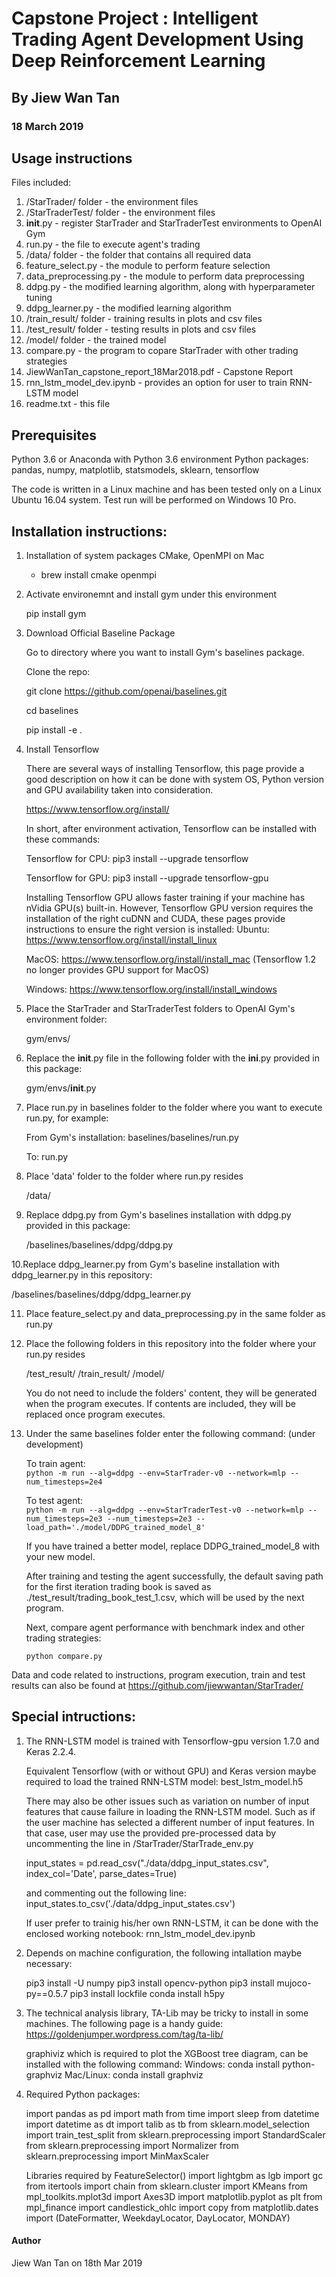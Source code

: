 # Capstone Project : Intelligent Trading Agent Development Using Deep Reinforcement Learning
## By Jiew Wan Tan
### 18 March 2019

## Usage instructions

Files included: 

1. /StarTrader/ folder - the environment files
2. /StarTraderTest/ folder - the environment files
3. __init__.py - register StarTrader and StarTraderTest environments to OpenAI Gym
4. run.py -  the file to execute agent's trading
5. /data/ folder - the folder that contains all required data
6. feature_select.py - the module to perform feature selection
7. data_preprocessing.py -  the module to perform data preprocessing
8. ddpg.py - the modified learning algorithm, along with hyperparameter tuning
9. ddpg_learner.py - the modified learning algorithm
10. /train_result/ folder - training results in plots and csv files
11. /test_result/ folder - testing results in plots and csv files
12. /model/ folder - the trained model
13. compare.py - the program to copare StarTrader with other trading strategies
14. JiewWanTan_capstone_report_18Mar2018.pdf - Capstone Report 
15. rnn_lstm_model_dev.ipynb - provides an option for user to train RNN-LSTM model
16. readme.txt - this file


## Prerequisites

Python 3.6 or Anaconda with Python 3.6 environment
Python packages: pandas, numpy, matplotlib, statsmodels, sklearn, tensorflow

The code is written in a Linux machine and has been tested only on a Linux Ubuntu 16.04 system.
Test run will be performed on Windows 10 Pro. 


## Installation instructions:


1. Installation of system packages CMake, OpenMPI on Mac

	- brew install cmake openmpi


2. Activate environemnt and install gym under this environment

	pip install gym

3. Download Official Baseline Package

    Go to directory where you want to install  Gym's baselines package.
	
	Clone the repo:

    git clone https://github.com/openai/baselines.git
	
    cd baselines
	
	pip install -e .

4. Install Tensorflow

    There are several ways of installing Tensorflow, this page provide a good description on how it can be done with system OS, Python version and GPU availability taken into consideration.

	https://www.tensorflow.org/install/

	In short, after environment activation, Tensorflow can be installed with these commands:

	Tensorflow for CPU: pip3 install --upgrade tensorflow

	Tensorflow for GPU: pip3 install --upgrade tensorflow-gpu

	Installing Tensorflow GPU allows faster training if your machine has nVidia GPU(s) built-in. However, Tensorflow GPU version requires the installation of the right cuDNN and CUDA, these pages provide instructions to ensure the right version is installed:
	Ubuntu: 
	https://www.tensorflow.org/install/install_linux

	MacOS: 
	https://www.tensorflow.org/install/install_mac (Tensorflow 1.2 no longer provides GPU support for MacOS) 

	Windows: 
	https://www.tensorflow.org/install/install_windows
	
5. Place the StarTrader and StarTraderTest folders to OpenAI Gym's environment folder: 

	gym/envs/
	
6. Replace the __init__.py file in the following folder with the __ini__.py provided in this package: 

	gym/envs/__init__.py

7. Place run.py in baselines folder to the folder where you want to execute run.py, for example:

   From Gym's installation: 
   baselines/baselines/run.py

   To: 
   run.py

8. Place 'data' folder to the folder where run.py resides

   /data/
   
9. Replace ddpg.py from Gym's baselines installation with ddpg.py provided in this package:

   /baselines/baselines/ddpg/ddpg.py

10.Replace ddpg_learner.py from Gym's baseline installation with ddpg_learner.py in this repository:

   /baselines/baselines/ddpg/ddpg_learner.py

11. Place feature_select.py and data_preprocessing.py in the same folder as run.py

12. Place the following folders in this repository into the folder where your run.py resides

	/test_result/ 
	/train_result/ 
	/model/

    You do not need to include the folders' content, they will be generated when the program executes. If contents are included, they will be replaced once program executes.

10. Under the same baselines folder enter the following command:  (under development)

	To train agent: <br />
	`python -m run --alg=ddpg --env=StarTrader-v0 --network=mlp --num_timesteps=2e4`

	To test agent: <br />
	`python -m run --alg=ddpg --env=StarTraderTest-v0 --network=mlp --num_timesteps=2e3 --num_timesteps=2e3 --load_path='./model/DDPG_trained_model_8'`
	
	If you have trained a better model, replace DDPG_trained_model_8 with your new model.
	
	After training and testing the agent successfully, the default saving path for the first iteration trading book is saved as ./test_result/trading_book_test_1.csv, which will be used by the next program. 

	Next, compare agent performance with benchmark index and other trading strategies: <br />

	`python compare.py`
	

Data and code related to instructions, program execution, train and test results can also be found at https://github.com/jiewwantan/StarTrader/

## Special intructions: 

1. The RNN-LSTM model is trained with Tensorflow-gpu version 1.7.0 and Keras 2.2.4. 

	Equivalent Tensorflow (with or without GPU) and Keras version maybe required to load the trained RNN-LSTM model:
	best_lstm_model.h5

	There may also be other issues such as variation on number of input features that cause failure in loading the RNN-LSTM model. 
	Such as if the user machine has selected a different number of input features. In that case, user may use the provided pre-processed data by uncommenting the line in /StarTrader/StarTrade_env.py

	input_states = pd.read_csv("./data/ddpg_input_states.csv", index_col='Date', parse_dates=True)

	and commenting out the following line: 
	input_states.to_csv('./data/ddpg_input_states.csv')

	If user prefer to trainig his/her own RNN-LSTM, it can be done with the enclosed working notebook: rnn_lstm_model_dev.ipynb 


2. Depends on machine configuration, the following intallation maybe necessary: 

	pip3 install -U numpy
	pip3 install opencv-python
	pip3 install mujoco-py==0.5.7
	pip3 install lockfile
	conda install h5py

	
3. The technical analysis library, TA-Lib may be tricky to install in some machines. The following page is a handy guide: 
	https://goldenjumper.wordpress.com/tag/ta-lib/

	graphiviz which is required to plot the XGBoost tree diagram, can be installed with the following command: 
	Windows: 
	conda install python-graphviz
	Mac/Linux: 
	conda install graphviz


4. Required Python packages: 

	import pandas as pd
	import math
	from time import sleep
	from datetime import datetime as dt
	import talib as tb
	from sklearn.model_selection import train_test_split
	from sklearn.preprocessing import StandardScaler
	from sklearn.preprocessing import Normalizer
	from sklearn.preprocessing import MinMaxScaler

	Libraries required by FeatureSelector()
	import lightgbm as lgb
	import gc
	from itertools import chain
	from sklearn.cluster import KMeans
	from mpl_toolkits.mplot3d import Axes3D
	import matplotlib.pyplot as plt
	from mpl_finance import candlestick_ohlc
	import copy
	from matplotlib.dates import (DateFormatter, WeekdayLocator, DayLocator, MONDAY)


#### Author
Jiew Wan Tan on 18th Mar 2019

